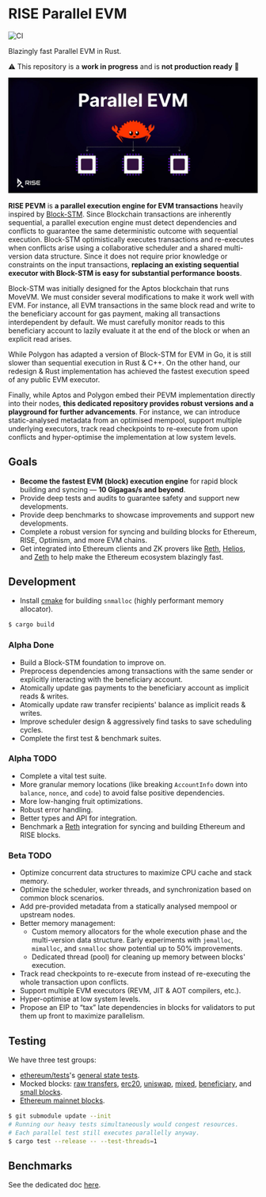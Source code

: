 # RISE Parallel EVM

![CI](https://github.com/risechain/pevm/actions/workflows/ci.yml/badge.svg)

Blazingly fast Parallel EVM in Rust.

:warning: This repository is a **work in progress** and is **not production ready** :construction:

![Banner](./assets/banner.jpg)

**RISE PEVM** is **a parallel execution engine for EVM transactions** heavily inspired by [Block-STM](https://arxiv.org/abs/2203.06871). Since Blockchain transactions are inherently sequential, a parallel execution engine must detect dependencies and conflicts to guarantee the same deterministic outcome with sequential execution. Block-STM optimistically executes transactions and re-executes when conflicts arise using a collaborative scheduler and a shared multi-version data structure. Since it does not require prior knowledge or constraints on the input transactions, **replacing an existing sequential executor with Block-STM is easy for substantial performance boosts**.

Block-STM was initially designed for the Aptos blockchain that runs MoveVM. We must consider several modifications to make it work well with EVM. For instance, all EVM transactions in the same block read and write to the beneficiary account for gas payment, making all transactions interdependent by default. We must carefully monitor reads to this beneficiary account to lazily evaluate it at the end of the block or when an explicit read arises.

While Polygon has adapted a version of Block-STM for EVM in Go, it is still slower than sequential execution in Rust & C++. On the other hand, our redesign & Rust implementation has achieved the fastest execution speed of any public EVM executor.

Finally, while Aptos and Polygon embed their PEVM implementation directly into their nodes, **this dedicated repository provides robust versions and a playground for further advancements**. For instance, we can introduce static-analysed metadata from an optimised mempool, support multiple underlying executors, track read checkpoints to re-execute from upon conflicts and hyper-optimise the implementation at low system levels.

## Goals

- **Become the fastest EVM (block) execution engine** for rapid block building and syncing — **10 Gigagas/s and beyond**.
- Provide deep tests and audits to guarantee safety and support new developments.
- Provide deep benchmarks to showcase improvements and support new developments.
- Complete a robust version for syncing and building blocks for Ethereum, RISE, Optimism, and more EVM chains.
- Get integrated into Ethereum clients and ZK provers like [Reth](https://github.com/paradigmxyz/reth), [Helios](https://github.com/a16z/helios), and [Zeth](https://github.com/risc0/zeth) to help make the Ethereum ecosystem blazingly fast.

## Development

- Install [cmake](https://cmake.org) for building `snmalloc` (highly performant memory allocator).

```sh
$ cargo build
```

### Alpha Done

- Build a Block-STM foundation to improve on.
- Preprocess dependencies among transactions with the same sender or explicitly interacting with the beneficiary account.
- Atomically update gas payments to the beneficiary account as implicit reads & writes.
- Atomically update raw transfer recipients' balance as implicit reads & writes.
- Improve scheduler design & aggressively find tasks to save scheduling cycles.
- Complete the first test & benchmark suites.

### Alpha TODO

- Complete a vital test suite.
- More granular memory locations (like breaking `AccountInfo` down into `balance`, `nonce`, and `code`) to avoid false positive dependencies.
- More low-hanging fruit optimizations.
- Robust error handling.
- Better types and API for integration.
- Benchmark a [Reth](https://github.com/paradigmxyz/reth) integration for syncing and building Ethereum and RISE blocks.

### Beta TODO

- Optimize concurrent data structures to maximize CPU cache and stack memory.
- Optimize the scheduler, worker threads, and synchronization based on common block scenarios.
- Add pre-provided metadata from a statically analysed mempool or upstream nodes.
- Better memory management:
  - Custom memory allocators for the whole execution phase and the multi-version data structure. Early experiments with `jemalloc`, `mimalloc`, and `snmalloc` show potential up to 50% improvements.
  - Dedicated thread (pool) for cleaning up memory between blocks' execution.
- Track read checkpoints to re-execute from instead of re-executing the whole transaction upon conflicts.
- Support multiple EVM executors (REVM, JIT & AOT compilers, etc.).
- Hyper-optimise at low system levels.
- Propose an EIP to “tax” late dependencies in blocks for validators to put them up front to maximize parallelism.

## Testing

We have three test groups:

- [ethereum/tests](https://github.com/ethereum/tests)'s [general state tests](tests/ethereum/main.rs).
- Mocked blocks: [raw transfers](tests/raw_transfers.rs), [erc20](tests/erc20/main.rs), [uniswap](tests/uniswap/main.rs), [mixed](tests/mixed.rs), [beneficiary](tests/beneficiary.rs), and [small blocks](tests/small_blocks.rs).
- [Ethereum mainnet blocks](tests/mainnet.rs).

```sh
$ git submodule update --init
# Running our heavy tests simultaneously would congest resources.
# Each parallel test still executes parallelly anyway.
$ cargo test --release -- --test-threads=1
```

## Benchmarks

See the dedicated doc [here](./benches/README.md).
